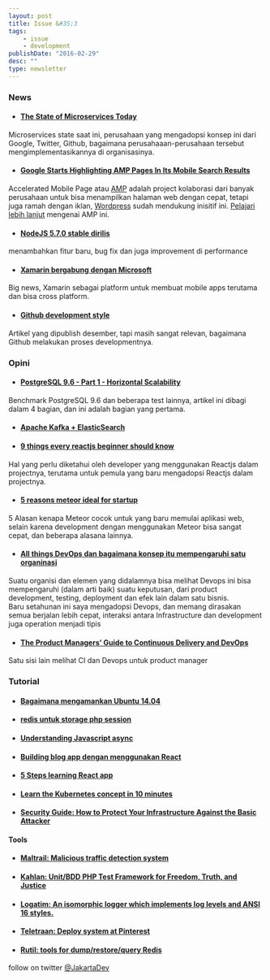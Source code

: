 ```yaml
---
layout: post
title: Issue &#35;3
tags:
    - issue
    - development
publishDate: "2016-02-29"
desc: ""
type: newsletter
---
```


### News
- #### [The State of Microservices Today](http://blog.codeship.com/the-state-of-microservices-today/)
Microservices state saat ini, perusahaan yang mengadopsi konsep ini dari Google, Twitter, Github, bagaimana perusahaaan-perusahaan tersebut mengimplementasikannya di organisasinya.
- #### [Google Starts Highlighting AMP Pages In Its Mobile Search Results](http://techcrunch.com/2016/02/24/google-now-highlights-amp-pages-in-its-mobile-search-results/)
Accelerated Mobile Page atau [AMP](https://www.ampproject.org/) adalah project kolaborasi dari banyak perusahaan untuk bisa menampilkan halaman web dengan cepat, tetapi juga ramah dengan iklan, [Wordpress](http://techcrunch.com/2016/02/24/wordpress-sites-now-support-googles-amp-to-make-mobile-pages-load-much-faster/) sudah mendukung inisitif ini. [Pelajari lebih lanjut](https://www.ampproject.org/docs/get_started/about-amp.html) mengenai AMP ini.
- #### [NodeJS 5.7.0 stable dirilis](https://github.com/nodejs/node/blob/v5.7.0/CHANGELOG.md)
menambahkan fitur baru, bug fix dan juga improvement di performance
- #### [Xamarin bergabung dengan Microsoft](http://weblogs.asp.net/scottgu/welcoming-the-xamarin-team-to-microsoft)
Big news, Xamarin sebagai platform untuk membuat mobile apps terutama dan bisa cross platform.
- #### [Github development style](http://githubengineering.com/move-fast/)
Artikel yang dipublish desember, tapi masih sangat relevan, bagaimana Github melakukan proses developmentnya.

### Opini      
- #### [PostgreSQL 9.6 - Part 1 - Horizontal Scalability](http://thombrown.blogspot.co.id/2016/02/postgresql-96-part-1-horizontal-scalability.html)
Benchmark PostgreSQL 9.6 dan beberapa test lainnya, artikel ini dibagi dalam 4 bagian, dan ini adalah bagian yang pertama.

- #### [Apache Kafka + ElasticSearch](https://qbox.io/blog/kafka-and-elasticsearch-a-perfect-match-1)
- #### [9 things every reactjs beginner should know](https://camjackson.net/post/9-things-every-reactjs-beginner-should-know)
Hal yang perlu diketahui oleh developer yang menggunakan Reactjs dalam projectnya, terutama untuk pemula yang baru mengadopsi Reactjs dalam projectnya.
- #### [5 reasons meteor ideal for startup](http://www.sitepoint.com/5-reasons-meteor-ideal-startups/)
5 Alasan kenapa Meteor cocok untuk yang baru memulai aplikasi web, selain karena development dengan menggunakan Meteor bisa sangat cepat, dan beberapa alasana lainnya.
- #### [All things DevOps dan bagaimana konsep itu mempengaruhi satu organinasi](http://www.ypobo.com/blog/beyond-devops-stakeholder-alignment)
Suatu organisi dan elemen yang didalamnya bisa melihat Devops ini bisa mempengaruhi (dalam arti baik) suatu keputusan, dari product development, testing, deployment dan efek lain dalam satu bisnis.   
Baru setahunan ini saya mengadopsi Devops, dan memang dirasakan semua berjalan lebih cepat, interaksi antara Infrastructure dan development juga operation menjadi tipis
- #### [The Product Managers’ Guide to Continuous Delivery and DevOps](http://www.mindtheproduct.com/2016/02/what-the-hell-are-ci-cd-and-devops-a-cheatsheet-for-the-rest-of-us/)
Satu sisi lain melihat CI dan Devops untuk product manager


### Tutorial
- #### [Bagaimana mengamankan Ubuntu 14.04](https://www.digitalocean.com/community/tutorials/how-to-secure-nginx-on-ubuntu-14-04)    
- #### [redis untuk storage php session](http://slaptijack.com/system-administration/using-redis-for-php-session-storage.html)   
- #### [Understanding Javascript async](https://ponyfoo.com/articles/understanding-javascript-async-await)   
- #### [Building blog app dengan menggunakan React](http://www.sitepoint.com/building-a-react-universal-blog-app-a-step-by-step-guide/)   
- #### [5 Steps learning React app](http://developer.telerik.com/featured/5-steps-for-learning-react-application-development/)   
- #### [Learn the Kubernetes concept in 10 minutes](http://omerio.com/2015/12/18/learn-the-kubernetes-key-concepts-in-10-minutes/)   
- #### [Security Guide: How to Protect Your Infrastructure Against the Basic Attacker](http://blog.mailgun.com/security-guide-basic-infrastructure-security/)   

#### Tools
- #### [Maltrail: Malicious traffic detection system](https://github.com/stamparm/maltrail)   
- #### [Kahlan: Unit/BDD PHP Test Framework for Freedom, Truth, and Justice](https://github.com/crysalead/kahlan)
- #### [Logatim: An isomorphic logger which implements log levels and ANSI 16 styles.](https://edravis.github.io/logatim/)   
- #### [Teletraan: Deploy system at Pinterest](https://github.com/pinterest/teletraan)
- #### [Rutil: tools for dump/restore/query Redis](https://github.com/pampa/rutil)

follow on twitter [@JakartaDev](https://twitter.com/Jakartadev)
